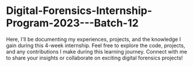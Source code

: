 # Digital-Forensics-Internship-Program-2023---Batch-12
Here, I'll be documenting my experiences, projects, and the knowledge I gain during this 4-week internship. Feel free to explore the code, projects, and any contributions I make during this learning journey. Connect with me to share your insights or collaborate on exciting digital forensics projects! 
